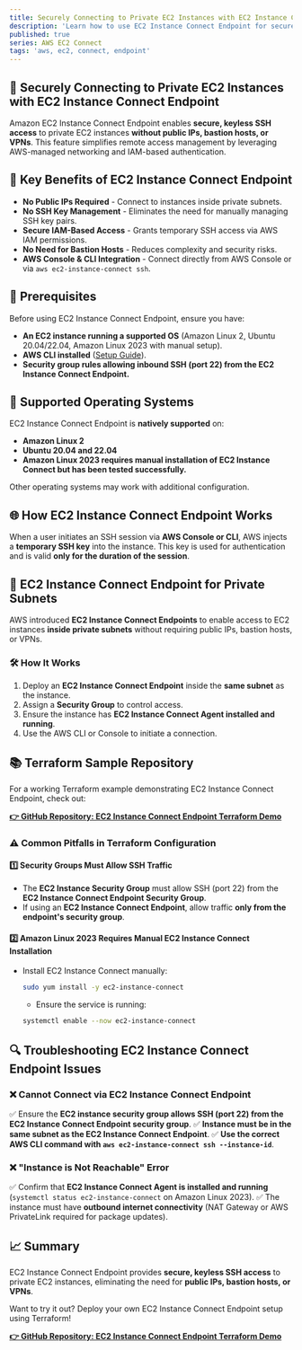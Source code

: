 ```yaml
---
title: Securely Connecting to Private EC2 Instances with EC2 Instance Connect Endpoint
description: 'Learn how to use EC2 Instance Connect Endpoint for secure SSH access to private EC2 instances without public IPs or bastion hosts. Includes key benefits, troubleshooting, and Terraform examples.'
published: true
series: AWS EC2 Connect
tags: 'aws, ec2, connect, endpoint'
---
```


## 🚀 Securely Connecting to Private EC2 Instances with EC2 Instance Connect Endpoint

Amazon EC2 Instance Connect Endpoint enables **secure, keyless SSH access** to private EC2 instances **without public IPs, bastion hosts, or VPNs**. This feature simplifies remote access management by leveraging AWS-managed networking and IAM-based authentication.

## 🔗 Key Benefits of EC2 Instance Connect Endpoint

- **No Public IPs Required** - Connect to instances inside private subnets.
- **No SSH Key Management** - Eliminates the need for manually managing SSH key pairs.
- **Secure IAM-Based Access** - Grants temporary SSH access via AWS IAM permissions.
- **No Need for Bastion Hosts** - Reduces complexity and security risks.
- **AWS Console & CLI Integration** - Connect directly from AWS Console or via `aws ec2-instance-connect ssh`.

## 📝 Prerequisites

Before using EC2 Instance Connect Endpoint, ensure you have:

- **An EC2 instance running a supported OS** (Amazon Linux 2, Ubuntu 20.04/22.04, Amazon Linux 2023 with manual setup).
- **AWS CLI installed** ([Setup Guide](https://docs.aws.amazon.com/cli/latest/userguide/install-cliv2.html)).
- **Security group rules allowing inbound SSH (port 22) from the EC2 Instance Connect Endpoint.**

## 📝 Supported Operating Systems

EC2 Instance Connect Endpoint is **natively supported** on:

- **Amazon Linux 2**
- **Ubuntu 20.04 and 22.04**
- **Amazon Linux 2023 requires manual installation of EC2 Instance Connect but has been tested successfully.**

Other operating systems may work with additional configuration.

## 🌐 How EC2 Instance Connect Endpoint Works

When a user initiates an SSH session via **AWS Console or CLI**, AWS injects a **temporary SSH key** into the instance. This key is used for authentication and is valid **only for the duration of the session**.

## 🚀 EC2 Instance Connect Endpoint for Private Subnets

AWS introduced **EC2 Instance Connect Endpoints** to enable access to EC2 instances **inside private subnets** without requiring public IPs, bastion hosts, or VPNs.

### 🛠 How It Works

1. Deploy an **EC2 Instance Connect Endpoint** inside the **same subnet** as the instance.
2. Assign a **Security Group** to control access.
3. Ensure the instance has **EC2 Instance Connect Agent installed and running**.
4. Use the AWS CLI or Console to initiate a connection.

## 📚 Terraform Sample Repository

For a working Terraform example demonstrating EC2 Instance Connect Endpoint, check out:

[**👉 GitHub Repository: EC2 Instance Connect Endpoint Terraform Demo**](https://github.com/jdevto/tf-aws-ec2-instance-connect-endpoint-demo)

### ⚠️ Common Pitfalls in Terraform Configuration

#### 1️⃣ Security Groups Must Allow SSH Traffic

- The **EC2 Instance Security Group** must allow SSH (port 22) from the **EC2 Instance Connect Endpoint Security Group**.
- If using an **EC2 Instance Connect Endpoint**, allow traffic **only from the endpoint's security group**.

#### 2️⃣ Amazon Linux 2023 Requires Manual EC2 Instance Connect Installation

- Install EC2 Instance Connect manually:

  ```sh
  sudo yum install -y ec2-instance-connect
  ```

  - Ensure the service is running:

  ```sh
  systemctl enable --now ec2-instance-connect
  ```

## 🔍 Troubleshooting EC2 Instance Connect Endpoint Issues

### **❌ Cannot Connect via EC2 Instance Connect Endpoint**

✅ Ensure the **EC2 instance security group allows SSH (port 22) from the EC2 Instance Connect Endpoint security group**.
✅ **Instance must be in the same subnet as the EC2 Instance Connect Endpoint**.
✅ **Use the correct AWS CLI command with `aws ec2-instance-connect ssh --instance-id`**.

### **❌ "Instance is Not Reachable" Error**

✅ Confirm that **EC2 Instance Connect Agent is installed and running** (`systemctl status ec2-instance-connect` on Amazon Linux 2023).
✅ The instance must have **outbound internet connectivity** (NAT Gateway or AWS PrivateLink required for package updates).

## 📈 Summary

EC2 Instance Connect Endpoint provides **secure, keyless SSH access** to private EC2 instances, eliminating the need for **public IPs, bastion hosts, or VPNs**.

Want to try it out? Deploy your own EC2 Instance Connect Endpoint setup using Terraform!

[**👉 GitHub Repository: EC2 Instance Connect Endpoint Terraform Demo**](https://github.com/jdevto/tf-aws-ec2-instance-connect-endpoint-demo)
